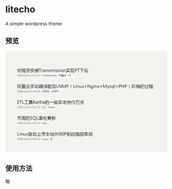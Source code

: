 # litecho
A simple wordpress theme
## 预览
![screenshot](https://raw.githubusercontent.com/acphex/litecho/master/screenshot.png)
## 使用方法
略
